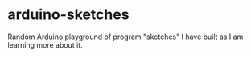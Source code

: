 arduino-sketches
================

Random Arduino playground of program "sketches" I have built as I am learning more about it.

